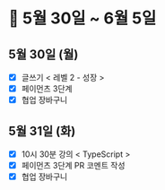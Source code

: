 # 🐯 5월 30일 ~ 6월 5일

## 5월 30일 (월)

- [x] 글쓰기 < 레벨 2 - 성장 >
- [x] 페이먼츠 3단계
- [x] 협업 장바구니

## 5월 31일 (화)

- [x] 10시 30분 강의 < TypeScript >
- [x] 페이먼츠 3단계 PR 코멘트 작성
- [x] 협업 장바구니
